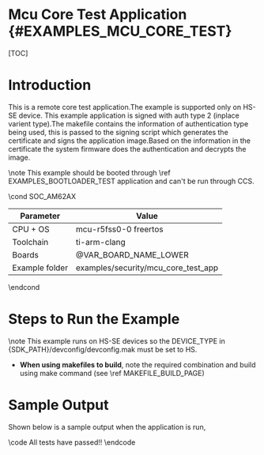 # Mcu Core Test Application {#EXAMPLES_MCU_CORE_TEST}

[TOC]

# Introduction

This is a remote core test application.The example is supported only on HS-SE device.
This example application is signed with auth type 2 (inplace varient type).The makefile contains the information of authentication type being used, this is passed to the signing script which generates the certificate and signs the application image.Based on the information in the certificate the system firmware does the authentication and decrypts the image.

\note
This example should be booted through \ref EXAMPLES_BOOTLOADER_TEST application and can't be run through CCS.

\cond SOC_AM62AX

 Parameter      | Value
 ---------------|-----------
 CPU + OS       | mcu-r5fss0-0 freertos
 Toolchain      | ti-arm-clang
 Boards         | @VAR_BOARD_NAME_LOWER
 Example folder | examples/security/mcu_core_test_app

\endcond

# Steps to Run the Example

\note This example runs on HS-SE devices so the DEVICE_TYPE in {SDK_PATH}/devconfig/devconfig.mak must be set to HS.

- **When using makefiles to build**, note the required combination and build using
  make command (see \ref MAKEFILE_BUILD_PAGE)

# Sample Output

Shown below is a sample output when the application is run,

\code
All tests have passed!!
\endcode
